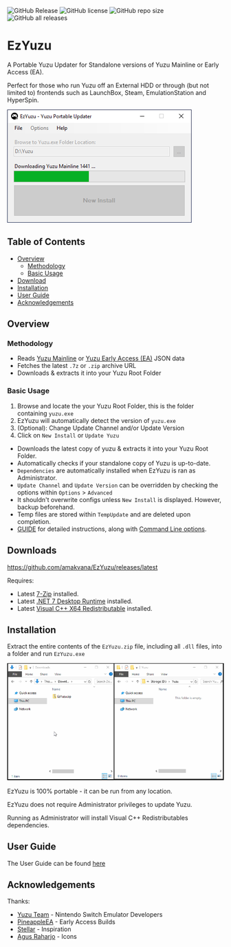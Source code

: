 ![GitHub Release](https://img.shields.io/github/v/release/amakvana/EzYuzu?style=for-the-badge)
![GitHub license](https://img.shields.io/github/license/amakvana/EzYuzu?style=for-the-badge)
![GitHub repo size](https://img.shields.io/github/repo-size/amakvana/EzYuzu?style=for-the-badge)
![GitHub all releases](https://img.shields.io/github/downloads/amakvana/EzYuzu/total?style=for-the-badge)

# EzYuzu

A Portable Yuzu Updater for Standalone versions of Yuzu Mainline or Early Access (EA).

Perfect for those who run Yuzu off an External HDD or through (but not limited to) frontends such as LaunchBox, Steam, EmulationStation and HyperSpin.

![EzYuzu v1.6.0.0](images/ezyuzu_1600.png)

## Table of Contents

- [Overview](#overview)
  - [Methodology](#methodology)
  - [Basic Usage](#basic-usage)
- [Download](#downloads)
- [Installation](#installation)
- [User Guide](#user-guide)
- [Acknowledgements](#acknowledgements)

## Overview

### Methodology

- Reads [Yuzu Mainline](https://github.com/yuzu-emu/yuzu-mainline/releases/latest) or [Yuzu Early Access (EA)](https://github.com/pineappleEA/pineapple-src/releases/latest) JSON data
- Fetches the latest `.7z` or `.zip` archive URL
- Downloads & extracts it into your Yuzu Root Folder

### Basic Usage

1. Browse and locate the your Yuzu Root Folder, this is the folder containing `yuzu.exe`
2. EzYuzu will automatically detect the version of `yuzu.exe`
3. (Optional): Change Update Channel and/or Update Version
4. Click on `New Install` or `Update Yuzu`

- Downloads the latest copy of yuzu & extracts it into your Yuzu Root Folder.
- Automatically checks if your standalone copy of Yuzu is up-to-date.
- `Dependencies` are automatically installed when EzYuzu is ran as Administrator.
- `Update Channel` and `Update Version` can be overridden by checking the options within `Options` > `Advanced`
- It shouldn't overwrite configs unless `New Install` is displayed. However, backup beforehand.
- Temp files are stored within `TempUpdate` and are deleted upon completion.
- [GUIDE](https://github.com/amakvana/EzYuzu/blob/master/GUIDE.md) for detailed instructions, along with [Command Line options](https://github.com/amakvana/EzYuzu/blob/master/GUIDE.md#command-line-interface-options).

## Downloads

https://github.com/amakvana/EzYuzu/releases/latest

Requires:

- Latest [7-Zip](https://www.7-zip.org/a/7z2201-x64.msi) installed.
- Latest [.NET 7 Desktop Runtime](https://dotnet.microsoft.com/en-us/download/dotnet/thank-you/runtime-desktop-7.0.5-windows-x64-installer) installed.
- Latest [Visual C++ X64 Redistributable](https://aka.ms/vs/16/release/vc_redist.x64.exe) installed.

## Installation

Extract the entire contents of the `EzYuzu.zip` file, including all `.dll` files, into a folder and run `EzYuzu.exe`

![EzYuzuSetupAnimated](images/ezyuzu-setup.gif)

EzYuzu is 100% portable - it can be run from any location.

EzYuzu does not require Administrator privileges to update Yuzu.

Running as Administrator will install Visual C++ Redistributables dependencies.

## User Guide

The User Guide can be found [here](https://github.com/amakvana/EzYuzu/blob/master/GUIDE.md)

## Acknowledgements

Thanks:

- [Yuzu Team](https://yuzu-emu.org/) - Nintendo Switch Emulator Developers
- [PineappleEA](https://github.com/pineappleEA/pineapple-src) - Early Access Builds
- [Stellar](https://github.com/StellarUpdater/Stellar) - Inspiration
- [Agus Raharjo](https://www.iconfinder.com/agusraharj) - Icons
